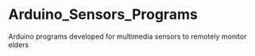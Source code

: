 # Arduino_Sensors_Programs
Arduino programs developed for  multimedia sensors to remotely monitor elders

